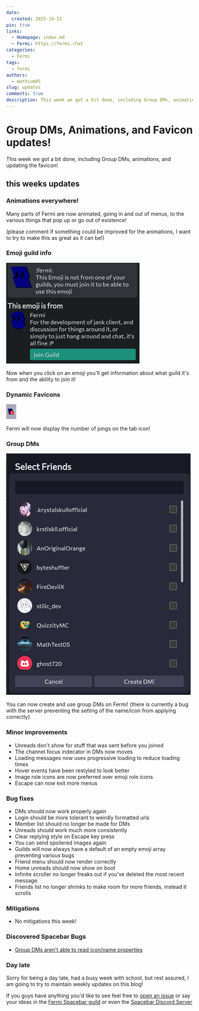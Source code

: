 ```yaml
---
date:
  created: 2025-10-11
pin: true
links:
  - Homepage: index.md
  - Fermi: https://fermi.chat
categories:
  - Fermi
tags:
  - fermi
authors:
  - mathium05
slug: updates
comments: true
description: This week we got a bit done, including Group DMs, animations, and updating the favicon! 
---
```


# Group DMs, Animations, and Favicon updates!
This week we got a bit done, including Group DMs, animations, and updating the favicon! 

<!-- more -->

## this weeks updates


### Animations everywhere!
Many parts of Fermi are now animated, going in and out of menus, to the various things that pop up or go out of existence!

(please comment if something could be improved for the animations, I want to try to make this as great as it can be!)
### Emoji guild info
![](../assets/bugfixes_20251011111622664.png)

Now when you click on an emoji you'll get information about what guild it's from and the ability to join it!

### Dynamic Favicons
![](../assets/bugfixes_20251011123724101.png)

Fermi will now display the number of pings on the tab icon!

### Group DMs
![](../assets/bugfixes_20251011232350482.png)

You can now create and use group DMs on Fermi!
(there is currently a bug with the server preventing the setting of the name/icon from applying correctly)
### Minor improvements
* Unreads don't show for stuff that was sent before you joined
* The channel focus indecator in DMs now moves
* Loading messages now uses progressive loading to reduce loading times
* Hover events have been restyled to look better
* Image role icons are now preferred over emoji role icons
* Escape can now exit more menus

### Bug fixes
* DMs should now work properly again
* Login should be more tolerant to weirdly formatted urls
* Member list should no longer be made for DMs
* Unreads should work much more consistently
* Clear replying style on Escape key press
* You can send spoilered images again
* Guilds will now always have a default of an empty emoji array preventing various bugs
* Friend menu should now render correctly
* Home unreads should now show on boot
* Infinite scroller no longer freaks out if you've deleted the most recent message.
* Friends list no longer shrinks to make room for more friends, instead it scrolls

### Mitigations
* No mitigations this week!

### Discovered Spacebar Bugs
* [Group DMs aren't able to read icon/name properties](https://github.com/spacebarchat/server/issues/1335)

### Day late
Sorry for being a day late, had a busy week with school, but rest assured, I am going to try to maintain weekly updates on this blog!

If you guys have anything you'd like to see feel free to [open an issue](https://github.com/MathMan05/Fermi/issues/new) or say your ideas in the [Fermi Spacebar guild](https://fermi.chat/invite/USgYJo?instance=https%3A%2F%2Fspacebar.chat) or even the [Spacebar Discord Server](https://discord.gg/JDjMXTGeY9)
